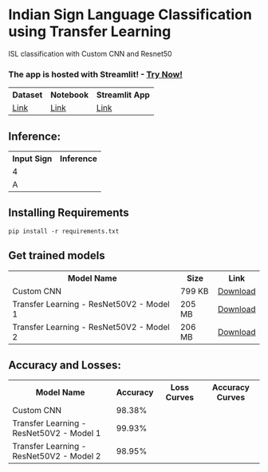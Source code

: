 # Indian Sign Language Classification using Transfer Learning

ISL classification with Custom CNN and Resnet50

### The app is hosted with Streamlit! - <a href="https://notshrirang-indian-sign-language-classification-usin-app-u8h4g3.streamlit.app/">Try Now!</a>

<table>
<th>Dataset</th>
<th>Notebook</th>
<th>Streamlit App</th>
<tr>
<td><a href="https://www.kaggle.com/datasets/vaishnaviasonawane/indian-sign-language-dataset">Link</a></td>
<td><a href="https://www.kaggle.com/code/notshrirang/isl-classification">Link</a></td>
<td><a href="https://notshrirang-indian-sign-language-classification-usin-app-u8h4g3.streamlit.app/">Link</a></td>
</tr>
</table>

## Inference:

<table>
<th>Input Sign</th>
<th>Inference</th>
<tr>
<td>4</td>
<td><img src=""/></td>
</tr>
<tr>
<td>A</td>
<td><img src=""/></td>
</tr>
</table>

## Installing Requirements

```
pip install -r requirements.txt
```

## Get trained models

<table>
<th>Model Name</th>
<th>Size</th>
<th>Link</th>
<tr>
<td>
Custom CNN
</td>
<td>
799 KB
</td>
<td>
<a href="https://github.com/NotShrirang/Indian-Sign-Language-Classification-using-Transfer-Learning/releases/download/v0.0.1/model_1_aug.h5">Download</a>
</td>
</tr>
<tr>
<td>
Transfer Learning - ResNet50V2 - Model 1
</td>
<td>
205 MB
</td>
<td>
<a href="https://github.com/NotShrirang/Indian-Sign-Language-Classification-using-Transfer-Learning/releases/download/v0.0.1/tl_model_1.h5">Download</a>
</td>
</tr>
<tr>
<td>
Transfer Learning - ResNet50V2 - Model 2
</td>
<td>
206 MB
</td>
<td>
<a href="https://github.com/NotShrirang/Indian-Sign-Language-Classification-using-Transfer-Learning/releases/download/v0.0.1/tl_model_2.h5">Download</a>
</td>
</tr>
</table>

## Accuracy and Losses:

<table>
<th>Model Name</th>
<th>Accuracy</th>
<th>Loss Curves</th>
<th>Accuracy Curves</th>
<tr>
<td>
Custom CNN
</td>
<td>
98.38%
</td>
<td>
<img src=""/>
</td>
<td>
<img src=""/>
</td>
</tr>
<tr>
<td>
Transfer Learning - ResNet50V2 - Model 1
</td>
<td>
99.93%
</td>
<td>
<img src=""/>
</td>
<td>
<img src=""/>
</td>
</tr>
<tr>
<td>
Transfer Learning - ResNet50V2 - Model 2
</td>
<td>
98.95%
</td>
<td>
<img src=""/>
</td>
<td>
<img src=""/>
</td>
</tr>
</table>
